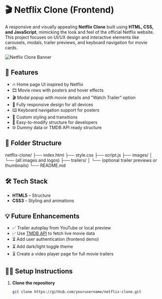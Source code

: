 # 🎬 Netflix Clone (Frontend)

A responsive and visually appealing **Netflix Clone** built using **HTML, CSS, and JavaScript**, mimicking the look and feel of the official Netflix website. This project focuses on UI/UX design and interactive elements like carousels, modals, trailer previews, and keyboard navigation for movie cards.

![Netflix Clone Banner](https://upload.wikimedia.org/wikipedia/commons/0/08/Netflix_2015_logo.svg)

## 🚀 Features

- 🔥 Home page UI inspired by Netflix
- 🎞️ Movie rows with posters and hover effects
- 🎬 Modal popup with movie details and "Watch Trailer" option
- 📱 Fully responsive design for all devices
- ⌨️ Keyboard navigation support for posters
- 🎨 Custom styling and transitions
- 🧠 Easy-to-modify structure for developers
- 🌐 Dummy data or TMDB API ready structure


## 📁 Folder Structure

netflix-clone/
├── index.html
├── style.css
├── script.js
├── images/
│ └── (all images and logos)
├── trailers/
│ └── (optional trailer previews or thumbnails)
└── README.md


## 🛠️ Tech Stack

- **HTML5** – Structure
- **CSS3** – Styling and animations


## 💡 Future Enhancements

- ✅ Trailer autoplay from YouTube or local preview
- ✅ Use [TMDB API](https://www.themoviedb.org/documentation/api) to fetch live movie data
- ⏳ Add user authentication (frontend demo)
- ⏳ Add dark/light toggle theme
- ⏳ Create a video player page for full movie trailers

## 🧑‍💻 Setup Instructions

1. **Clone the repository**
   ```bash
   git clone https://github.com/yourusername/netflix-clone.git
